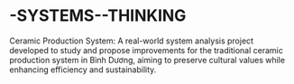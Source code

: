 # -SYSTEMS--THINKING
Ceramic Production System: A real-world system analysis project developed to study and propose improvements for the traditional ceramic production system in Bình Dương, aiming to preserve cultural values while enhancing efficiency and sustainability.
